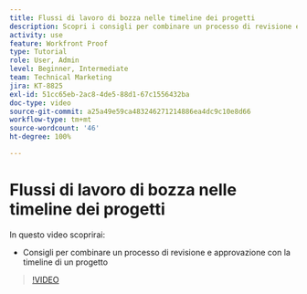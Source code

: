 ```yaml
---
title: Flussi di lavoro di bozza nelle timeline dei progetti
description: Scopri i consigli per combinare un processo di revisione e approvazione con la timeline di un progetto in [!DNL  Workfront].
activity: use
feature: Workfront Proof
type: Tutorial
role: User, Admin
level: Beginner, Intermediate
team: Technical Marketing
jira: KT-8825
exl-id: 51cc65eb-2ac8-4de5-88d1-67c1556432ba
doc-type: video
source-git-commit: a25a49e59ca483246271214886ea4dc9c10e8d66
workflow-type: tm+mt
source-wordcount: '46'
ht-degree: 100%

---
```


# Flussi di lavoro di bozza nelle timeline dei progetti

In questo video scoprirai:

* Consigli per combinare un processo di revisione e approvazione con la timeline di un progetto

>[!VIDEO](https://video.tv.adobe.com/v/335125/?quality=12&learn=on)

<!--
This is a duplicate and not used in the TOC
-->
